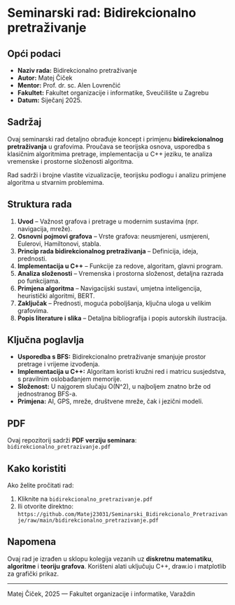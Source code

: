 # Seminarski rad: Bidirekcionalno pretraživanje

## Opći podaci

* **Naziv rada:** Bidirekcionalno pretraživanje
* **Autor:** Matej Čiček
* **Mentor:** Prof. dr. sc. Alen Lovrenčić
* **Fakultet:** Fakultet organizacije i informatike, Sveučilište u Zagrebu
* **Datum:** Siječanj 2025.

## Sadržaj

Ovaj seminarski rad detaljno obrađuje koncept i primjenu **bidirekcionalnog pretraživanja** u grafovima. Proučava se teorijska osnova, usporedba s klasičnim algoritmima pretrage, implementacija u C++ jeziku, te analiza vremenske i prostorne složenosti algoritma.

Rad sadrži i brojne vlastite vizualizacije, teorijsku podlogu i analizu primjene algoritma u stvarnim problemima.

## Struktura rada

1. **Uvod** – Važnost grafova i pretrage u modernim sustavima (npr. navigacija, mreže).
2. **Osnovni pojmovi grafova** – Vrste grafova: neusmjereni, usmjereni, Eulerovi, Hamiltonovi, stabla.
3. **Princip rada bidirekcionalnog pretraživanja** – Definicija, ideja, prednosti.
4. **Implementacija u C++** – Funkcije za redove, algoritam, glavni program.
5. **Analiza složenosti** – Vremenska i prostorna složenost, detaljna razrada po funkcijama.
6. **Primjena algoritma** – Navigacijski sustavi, umjetna inteligencija, heuristički algoritmi, BERT.
7. **Zaključak** – Prednosti, moguća poboljšanja, ključna uloga u velikim grafovima.
8. **Popis literature i slika** – Detaljna bibliografija i popis autorskih ilustracija.

## Ključna poglavlja

* **Usporedba s BFS:** Bidirekcionalno pretraživanje smanjuje prostor pretrage i vrijeme izvođenja.
* **Implementacija u C++:** Algoritam koristi kružni red i matricu susjedstva, s pravilnim oslobađanjem memorije.
* **Složenost:** U najgorem slučaju O(N^2), u najboljem znatno brže od jednostranog BFS-a.
* **Primjena:** AI, GPS, mreže, društvene mreže, čak i jezični modeli.

## PDF

Ovaj repozitorij sadrži **PDF verziju seminara**: `bidirekcionalno_pretrazivanje.pdf`

## Kako koristiti

Ako želite pročitati rad:

1. Kliknite na `bidirekcionalno_pretrazivanje.pdf`
2. Ili otvorite direktno: `https://github.com/Matej23031/Seminarski_Bidirekcionalo_Pretrazivanje/raw/main/bidirekcionalno_pretrazivanje.pdf`

## Napomena

Ovaj rad je izrađen u sklopu kolegija vezanih uz **diskretnu matematiku**, **algoritme** i **teoriju grafova**. Korišteni alati uključuju C++, draw\.io i matplotlib za grafički prikaz.

---

Matej Čiček, 2025 — Fakultet organizacije i informatike, Varaždin
